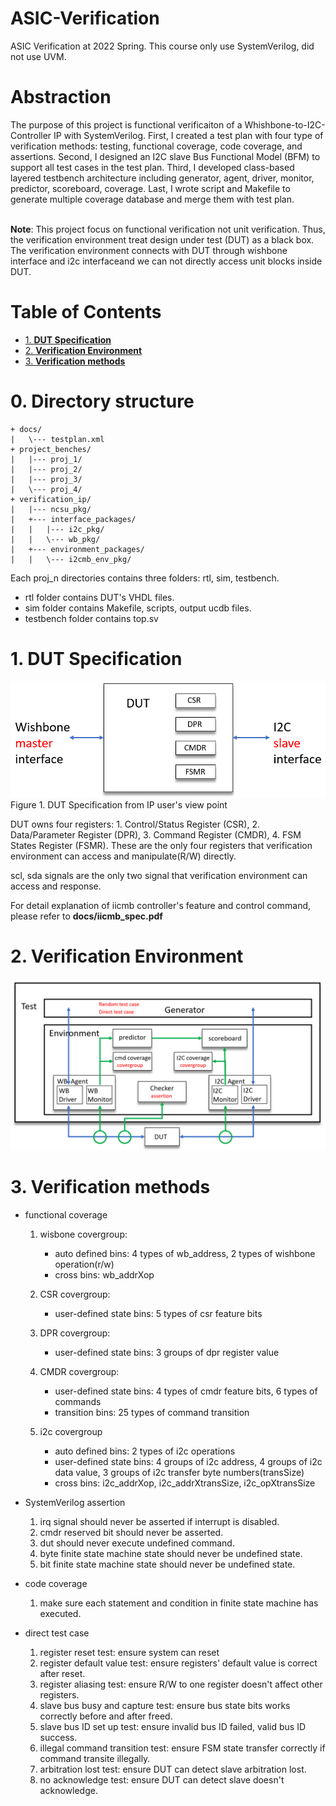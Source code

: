 # ASIC-Verification
ASIC Verification at 2022 Spring. This course only use SystemVerilog, did not use UVM.

# Abstraction
The purpose of this project is functional verificaiton of a Whishbone-to-I2C-Controller IP with SystemVerilog. 
First, I created a test plan with four type of verification methods: testing, functional coverage, code coverage, and assertions. Second, I designed an I2C slave Bus Functional Model (BFM) to support all test cases in the test plan. Third, I developed class-based layered testbench architecture including generator, agent, driver, monitor, predictor, scoreboard, coverage. Last, I wrote script and Makefile to generate multiple coverage database and merge them with test plan.

<br>**Note**: This project focus on functional verification not unit verification. Thus, the verification environment treat design under test (DUT) as a black box. The verification environment connects with DUT through wishbone interface and i2c interfaceand we can not directly access unit blocks inside DUT.

# Table of Contents
- [1. **DUT Specification**](#1-dut-specification)
- [2. **Verification Environment**](#2-verification-environment)
- [3. **Verification methods**](#3-verification-methods)

# 0. **Directory structure**

```
+ docs/
|   \--- testplan.xml
+ project_benches/
|   |--- proj_1/
|   |--- proj_2/
|   |--- proj_3/
|   \--- proj_4/
+ verification_ip/
|   |--- ncsu_pkg/
|   +--- interface_packages/
|   |   |--- i2c_pkg/
|   |   \--- wb_pkg/
|   +--- environment_packages/
|   |   \--- i2cmb_env_pkg/
```

Each proj_n directories contains three folders: rtl, sim, testbench.
- rtl folder contains DUT's VHDL files.
- sim folder contains Makefile, scripts, output ucdb files.
- testbench folder contains top.sv

# 1. DUT Specification 

![hls](./pic/dut_arch.png)
Figure 1. DUT Specification  from IP user's view point

DUT owns four registers: 1. Control/Status Register (CSR), 2. Data/Parameter Register (DPR), 3. Command Register (CMDR), 4. FSM States Register (FSMR).
These are the only four registers that verification environment can access and manipulate(R/W) directly.

scl, sda signals are the only two signal that verification environment can access and response.

For detail explanation of iicmb controller's feature and control command, please refer to **docs/iicmb_spec.pdf**

# 2. Verification Environment
![hls](./pic/ver_arch.png)

# 3. Verification methods

- functional coverage
    1. wisbone covergroup:
        - auto defined bins: 4 types of wb_address, 2 types of wishbone operation(r/w) 
        - cross bins: wb_addrXop
    2. CSR covergroup:
        - user-defined state bins:  5 types of csr feature bits
    3. DPR covergroup:
        - user-defined state bins: 3 groups of dpr register value
    4. CMDR covergroup:
        - user-defined state bins: 4 types of cmdr feature bits, 6 types of commands
        - transition bins: 25 types of command transition

    5. i2c covergroup
        - auto defined bins: 2 types of i2c operations
        - user-defined state bins: 4 groups of i2c address, 4 groups of i2c data value, 3 groups of i2c transfer byte numbers(transSize)
        - cross bins: i2c_addrXop, i2c_addrXtransSize, i2c_opXtransSize

- SystemVerilog assertion
    1. irq signal should never be asserted if interrupt is disabled.
    2. cmdr reserved bit should never be asserted.
    3. dut should never execute undefined command.
    4. byte finite state machine state should never be undefined state.
    5. bit finite state machine state should never be undefined state.

- code coverage
    1. make sure each statement and condition in finite state machine has executed.

- direct test case
    1. register reset test: ensure system can reset
    2. register default value test: ensure registers' default value is correct after reset.
    3. register aliasing test: ensure R/W to one register doesn't affect other registers.
    4. slave bus busy and capture test: ensure bus state bits works correctly before and after freed.
    5. slave bus ID set up test: ensure invalid bus ID failed, valid bus ID success.
    6. illegal command transition test: ensure FSM state transfer correctly if command transite illegally.
    7. arbitration lost test: ensure DUT can detect slave arbitration lost.
    8. no acknowledge test: ensure DUT can detect slave doesn't acknowledge.
